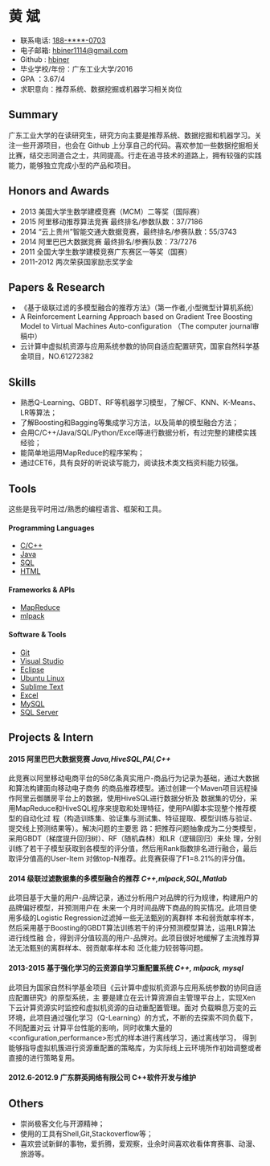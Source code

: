 黄 斌   
======

- 联系电话: [188-****-0703](tel://188-****-0703)
- 电子邮箱: <hbiner1114@gmail.com>
- Github : [hbiner](https://github.com/hbiner/)
- 毕业学校/年份：广东工业大学/2016
- GPA ：3.67/4
- 求职意向：推荐系统、数据挖掘或机器学习相关岗位


Summary
-------

广东工业大学的在读研究生，研究方向主要是推荐系统、数据挖掘和机器学习。关注一些开源项目，也会在 Github 上分享自己的代码。喜欢参加一些数据挖掘相关比赛，结交志同道合之士，共同提高。行走在追寻技术的道路上，拥有较强的实践能力，能够独立完成小型的产品和项目。

Honors and Awards
-----------------

- 2013 美国大学生数学建模竞赛（MCM）二等奖（国际赛）
- 2015 阿里移动推荐算法竞赛 最终排名/参数队数：37/7186
- 2014 “云上贵州”智能交通大数据竞赛，最终排名/参赛队数：55/3743
- 2014 阿里巴巴大数据竞赛 最终排名/参赛队数：73/7276 
- 2011 全国大学生数学建模竞赛广东赛区一等奖（国赛）
- 2011-2012 两次荣获国家励志奖学金


Papers & Research
------------------
- 《基于级联过滤的多模型融合的推荐方法》（第一作者,小型微型计算机系统）
- A Reinforcement Learning Approach based on Gradient Tree Boosting Model to Virtual Machines Auto-configuration （The computer journal审稿中）
- 云计算中虚拟机资源与应用系统参数的协同自适应配置研究，国家自然科学基金项目，NO.61272382


Skills
---------

- 熟悉Q-Learning、GBDT、RF等机器学习模型，了解CF、KNN、K-Means、LR等算法；
- 了解Boosting和Bagging等集成学习方法，以及简单的模型融合方法；
- 会用C/C++/Java/SQL/Python/Excel等进行数据分析，有过完整的建模实践经验；
- 能简单地运用MapReduce的程序架构；
- 通过CET6，具有良好的听说读写能力，阅读技术类文档资料能力较强。


Tools
------------------
这些是我平时用过/熟悉的编程语言、框架和工具。

#### Programming Languages

- [C/C++]()
- [Java](http://developer.mozilla.org/en/JavaScript)
- [SQL]()
- [HTML]()


#### Frameworks & APIs

- [MapReduce](http://zh.wikipedia.org/wiki/MapReduce)
- [mlpack](http://www.mlpack.org/)


#### Software & Tools

- [Git](http://git-scm.com)
- [Visual Studio]()
- [Eclipse](http://www.eclipse.org/)
- [Ubuntu Linux](http://ubuntu.com)
- [Sublime Text](http://www.sublimetext.com)
- [Excel](http://www.microsoftstore.com.cn/%E7%B1%BB%E5%88%AB/Office/c/office)
- [MySQL](http://mysql.com)
- [SQL Server](http://www.microsoft.com/en-us/server-cloud/products/sql-server/) 


Projects & Intern
-------------------------

#### 2015	**阿里巴巴大数据竞赛**	*Java,HiveSQL,PAI,C++*

此竞赛以阿里移动电商平台的58亿条真实用户-商品行为记录为基础，通过大数据和算法构建面向移动电子商务
的商品推荐模型。通过创建一个Maven项目远程操作阿里云御膳房平台上的数据，使用HiveSQL进行数据分析及
数据集的切分，采用MapReduce和HiveSQL程序来提取和处理特征，使用PAI脚本实现整个推荐模型的自动化过
程（构造训练集、验证集与测试集、特征提取、模型训练与验证、提交线上预测结果等）。解决问题的主要思
路：把推荐问题抽象成为二分类模型，采用GBDT（梯度提升回归树）、RF（随机森林）和LR（逻辑回归）来处
理，分别训练了若干子模型获取到各模型的评分值，然后用Rank指数排名进行融合，最后取评分值高的User-Item
对做top-N推荐。此竞赛获得了F1=8.21%的评分值。

#### 2014	**级联过滤数据集的多模型融合的推荐**	*C++,mlpack,SQL,Matlab*

此项目基于大量的用户-品牌记录，通过分析用户对品牌的行为规律，构建用户的品牌偏好模型，并预测用户在
未来一个月时间品牌下商品的购买情况。此项目使用多级的Logistic Regression过滤掉一些无法甄别的离群样
本和弱贡献率样本，然后采用基于Boosting的GBDT算法训练若干的评分预测模型算法，运用LR算法进行线性融
合，得到评分值较高的用户-品牌对。此项目很好地缓解了主流推荐算法无法甄别的离群样本、弱贡献率样本和
泛化能力较弱等问题。

#### 2013-2015	**基于强化学习的云资源自学习重配置系统**	*C++, mlpack, mysql*

此项目为国家自然科学基金项目《云计算中虚拟机资源与应用系统参数的协同自适应配置研究》的原型系统，主
要是建立在云计算资源自主管理平台上，实现Xen下云计算资源实时监控和虚拟机资源的自动重配置管理。面对
负载瞬息万变的云环境，此项目通过强化学习（Q-Learning）的方式，不断的去探索不同负载下，不同配置对云
计算平台性能的影响，同时收集大量的<configuration,performance>形式的样本进行离线学习，通过离线学习，
得到能够指导虚拟机簇进行资源重配置的策略库，为实际线上云环境所作初始调整或者直接的进行策略复用。

#### 2012.6-2012.9	广东群英网络有限公司	C++软件开发与维护


Others
---------

- 崇尚极客文化与开源精神；
- 使用的工具有Shell,Git,Stackoverflow等；
- 喜欢尝试新鲜的事物，爱折腾，爱观察，业余时间喜欢收看体育赛事、动漫、旅游等。

